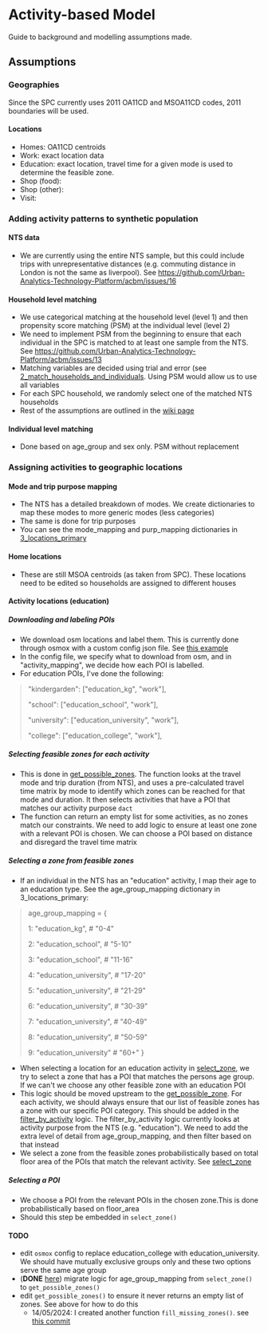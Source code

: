# Activity-based Model

Guide to background and modelling assumptions made.

## Assumptions

### Geographies
Since the SPC currently uses 2011 OA11CD and MSOA11CD codes, 2011 boundaries will be used.

#### Locations
- Homes: OA11CD centroids
- Work: exact location data
- Education: exact location, travel time for a given mode is used to determine the feasible zone.
- Shop (food):
- Shop (other):
- Visit:

### Adding activity patterns to synthetic population

#### NTS data 
- We are currently using the entire NTS sample, but this could include trips with unrepresentative distances (e.g. commuting distance in London is not the same as liverpool). See https://github.com/Urban-Analytics-Technology-Platform/acbm/issues/16

#### Household level matching 
- We use categorical matching at the household level (level 1) and then propensity score matching (PSM) at the individual level (level 2)
- We need to implement PSM from the beginning to ensure that each individual in the SPC is matched to at least one sample from the NTS. See https://github.com/Urban-Analytics-Technology-Platform/acbm/issues/13
- Matching variables are decided using trial and error (see [2_match_households_and_individuals](https://github.com/Urban-Analytics-Technology-Platform/acbm/blob/d2f9e747c3d55148316661b13b1650fac4a5a4ad/notebooks/2_match_households_and_individuals.ipynb). Using PSM would allow us to use all variables
- For each SPC household, we randomly select one of the matched NTS households
- Rest of the assumptions are outlined in the [wiki page](https://github.com/Urban-Analytics-Technology-Platform/acbm/wiki/Adding-activity-patterns-to-synthetic-population)

#### Individual level matching 
- Done based on age_group and sex only. PSM without replacement
  
### Assigning activities to geographic locations

#### Mode and trip purpose mapping 

- The NTS has a detailed breakdown of modes. We create dictionaries to map these modes to more generic modes (less categories)
- The same is done for trip purposes
- You can see the mode_mapping and purp_mapping dictionaries in [3_locations_primary](https://github.com/Urban-Analytics-Technology-Platform/acbm/blob/3d1dc9bbd4651daa03c10c4e6140fc54cbdcc049/notebooks/3_locations_primary.ipynb)

#### Home locations 

- These are still MSOA centroids (as taken from SPC). These locations need to be edited so households are assigned to different houses

#### Activity locations (education)

##### Downloading and labeling POIs

- We download osm locations and label them. This is currently done through osmox with a custom config json file. See [this example](https://github.com/arup-group/osmox/blob/main/configs/config_UK.json)
- In the config file, we specify what to download from osm, and in "activity_mapping", we decide how each POI is labelled.
- For education POIs, I've done the following:   

> "kindergarden": ["education_kg", "work"],
> 
> "school": ["education_school", "work"],
> 
> "university": ["education_university", "work"],
> 
> "college": ["education_college", "work"],

##### Selecting feasible zones for each activity

- This is done in [get_possible_zones](https://github.com/Urban-Analytics-Technology-Platform/acbm/blob/c548fa7a6398dd0afde1398f7799e418b6068cd6/src/acbm/assigning.py#L201). The function looks at the travel mode and trip duration (from NTS), and uses a pre-calculated travel time matrix by mode to identify which zones can be reached for that mode and duration. It then selects activities that have a POI that matches our activity purpose `dact`
- The function can return an empty list for some activities, as no zones match our constraints. We need to add logic to ensure at least one zone with a relevant POI is chosen. We can choose a POI based on distance and disregard the travel time matrix

##### Selecting a zone from feasible zones

- If an individual in the NTS has an "education" activity, I map their age to an education type. See the age_group_mapping dictionary in 3_locations_primary:

> age_group_mapping = {
> 
> 1: "education_kg",   # "0-4"
> 
> 2: "education_school", # "5-10"
> 
> 3: "education_school", # "11-16"
> 
> 4: "education_university", # "17-20"
> 
> 5: "education_university", # "21-29"
> 
> 6: "education_university", # "30-39"
> 
> 7: "education_university", # "40-49"
> 
> 8: "education_university", # "50-59"
> 
> 9: "education_university" # "60+"
> }

    
- When selecting a location for an education activity in [select_zone](https://github.com/Urban-Analytics-Technology-Platform/acbm/blob/c548fa7a6398dd0afde1398f7799e418b6068cd6/src/acbm/assigning.py#L578), we try to select a zone that has a POI that matches the persons age group. If we can't we choose any other feasible zone with an education POI
- This logic should be moved upstream to the [get_possible_zone](https://github.com/Urban-Analytics-Technology-Platform/acbm/blob/c548fa7a6398dd0afde1398f7799e418b6068cd6/src/acbm/assigning.py#L201). For each activity, we should always ensure that our list of feasible zones has a zone with our specific POI category. This should be added in the [filter_by_activity](https://github.com/Urban-Analytics-Technology-Platform/acbm/blob/c548fa7a6398dd0afde1398f7799e418b6068cd6/src/acbm/assigning.py#L374) logic. The filter_by_activity logic currently looks at activity purpose from the NTS (e.g. "education"). We need to add the extra level of detail from age_group_mapping, and then filter based on that instead
- We select a zone from the feasible zones probabilistically based on total floor area of the POIs that match the relevant activity. See [select_zone](https://github.com/Urban-Analytics-Technology-Platform/acbm/blob/c548fa7a6398dd0afde1398f7799e418b6068cd6/src/acbm/assigning.py#L578)

##### Selecting a POI
- We choose a POI from the relevant POIs in the chosen zone.This is done probabilistically based on floor_area
- Should this step be embedded in `select_zone()`


#### TODO
- edit `osmox` config to replace education_college with education_university. We should have mutually exclusive groups only and these two options serve the same age group
- (**DONE** [here](https://github.com/Urban-Analytics-Technology-Platform/acbm/commit/6acecb928ea2b9bf26952eb45b86f2918a6dccdf)) migrate logic for age_group_mapping from `select_zone()` to `get_possible_zones()`
- edit `get_possible_zones()` to ensure it never returns an empty list of zones. See above for how to do this
    - 14/05/2024: I created another function `fill_missing_zones()`. see [this commit](https://github.com/Urban-Analytics-Technology-Platform/acbm/commit/10ae82b3923cdc51474d3721df80e332ea74ba03#diff-48d91584494e303c162dd8c5b8881de35f33976f2f688cd5a56db01b7ff1f233)

